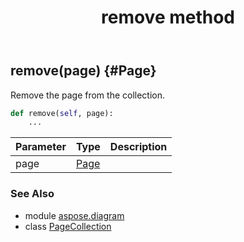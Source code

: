 ﻿---
title: remove method
second_title: Aspose.Diagram for Python via .NET API References
description: 
type: docs
weight: 60
url: /python-net/aspose.diagram/pagecollection/remove/
is_root: false
---

## remove(page) {#Page}

Remove the page from the collection.



```python
def remove(self, page):
    ...
```


| Parameter | Type | Description |
| :- | :- | :- |
| page | [Page](/diagram/python-net/aspose.diagram/page) |  |



### See Also
* module [aspose.diagram](../../)
* class [PageCollection](/diagram/python-net/aspose.diagram/pagecollection)
